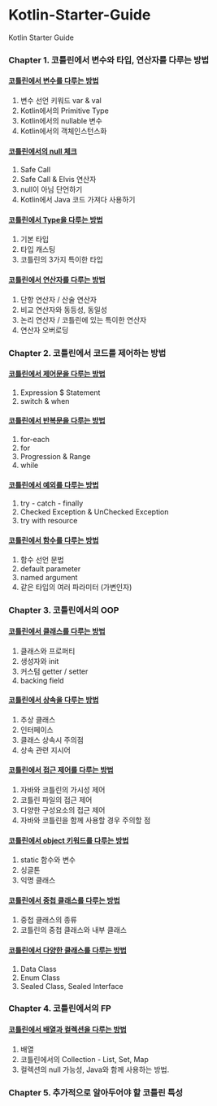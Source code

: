 # Kotlin-Starter-Guide
Kotlin Starter Guide

### Chapter 1. 코틀린에서 변수와 타입, 연산자를 다루는 방법
#### [코틀린에서 변수를 다루는 방법](https://github.com/hiro032/Kotlin-Starter-Guide/blob/main/src/main/kotlin/chapter1/%EC%BD%94%ED%8B%80%EB%A6%B0%EC%97%90%EC%84%9C%20%EB%B3%80%EC%88%98%EB%A5%BC%20%EB%8B%A4%EB%A3%A8%EB%8A%94%20%EB%B0%A9%EB%B2%95.md)
1. 변수 선언 키워드 var & val
2. Kotlin에서의 Primitive Type
3. Kotlin에서의 nullable 변수
4. Kotlin에서의 객체인스턴스화


#### [코틀린에서의 null 체크](https://github.com/hiro032/Kotlin-Starter-Guide/blob/main/src/main/kotlin/chapter2/%EC%BD%94%ED%8B%80%EB%A6%B0%EC%97%90%EC%84%9C%20null%EC%9D%84%20%EB%8B%A4%EB%A3%A8%EB%8A%94%20%EB%B0%A9%EB%B2%95.md)
1. Safe Call
2. Safe Call & Elvis 연산자
3. null이 아님 단언하기
4. Kotlin에서 Java 코드 가져다 사용하기

#### [코틀린에서 Type을 다루는 방법](https://github.com/hiro032/Kotlin-Starter-Guide/blob/main/src/main/kotlin/chapter3/%EC%BD%94%ED%8B%80%EB%A6%B0%EC%97%90%EC%84%9C%20%20Type%EC%9D%84%20%EB%8B%A4%EB%A3%A8%EB%8A%94%20%EB%B0%A9%EB%B2%95.md)
1. 기본 타입
2. 타입 캐스팅
3. 코틀린의 3가지 특이한 타입 

#### [코틀린에서 연산자를 다루는 방법](https://github.com/hiro032/Kotlin-Starter-Guide/blob/main/src/main/kotlin/chapter4/%EC%BD%94%ED%8B%80%EB%A6%B0%EC%97%90%EC%84%9C%20%EC%97%B0%EC%82%B0%EC%9E%90%EB%A5%BC%20%EB%8B%A4%EB%A3%A8%EB%8A%94%20%EB%B0%A9%EB%B2%95.md)
1. 단항 연산자 / 산술 연산자
2. 비교 연산자와 동등성, 동일성
3. 논리 연산자 / 코틀린에 있는 특이한 연산자
4. 연산자 오버로딩


### Chapter 2. 코틀린에서 코드를 제어하는 방법

#### [코틀린에서 제어문을 다루는 방법](https://github.com/hiro032/Kotlin-Starter-Guide/blob/main/src/main/kotlin/chapter5/%EC%BD%94%ED%8B%80%EB%A6%B0%EC%97%90%EC%84%9C%20%EC%A0%9C%EC%96%B4%EB%AC%B8%EC%9D%84%20%EB%8B%A4%EB%A3%A8%EB%8A%94%20%EB%B0%A9%EB%B2%95.md)
1. Expression $ Statement
2. switch & when

#### [코틀린에서 반복문을 다루는 방법](https://github.com/hiro032/Kotlin-Starter-Guide/blob/main/src/main/kotlin/chapter6/%EC%BD%94%ED%8B%80%EB%A6%B0%EC%97%90%EC%84%9C%20%EB%B0%98%EB%B3%B5%EB%AC%B8%EC%9D%84%20%EB%8B%A4%EB%A3%A8%EB%8A%94%20%EB%B0%A9%EB%B2%95.md)
1. for-each
2. for
3. Progression & Range
4. while

#### [코틀린에서 예외를 다루는 방법](https://github.com/hiro032/Kotlin-Starter-Guide/blob/main/src/main/kotlin/chapter7/%EC%BD%94%ED%8B%80%EB%A6%B0%EC%97%90%EC%84%9C%20%EC%98%88%EC%99%B8%EB%A5%BC%20%EB%8B%A4%EB%A3%A8%EB%8A%94%20%EB%B0%A9%EB%B2%95.md)
1. try - catch - finally
2. Checked Exception & UnChecked Exception
3. try with resource

#### [코틀린에서 함수를 다루는 방법](https://github.com/hiro032/Kotlin-Starter-Guide/blob/main/src/main/kotlin/chapter8/%EC%BD%94%ED%8B%80%EB%A6%B0%EC%97%90%EC%84%9C%20%ED%95%A8%EC%88%98%EB%A5%BC%20%EB%8B%A4%EB%A3%A8%EB%8A%94%20%EB%B0%A9%EB%B2%95.md)
1. 함수 선언 문법
2. default parameter
3. named argument
4. 같은 타입의 여러 파라미터 (가변인자)

### Chapter 3. 코틀린에서의 OOP

#### [코틀린에서 클래스를 다루는 방법](https://github.com/hiro032/Kotlin-Starter-Guide/blob/main/src/main/kotlin/chapter9/%EC%BD%94%ED%8B%80%EB%A6%B0%EC%97%90%EC%84%9C%20%ED%81%B4%EB%9E%98%EC%8A%A4%EB%A5%BC%20%EB%8B%A4%EB%A3%A8%EB%8A%94%20%EB%B0%A9%EB%B2%95.md)
1. 클래스와 프로퍼티
2. 생성자와 init
3. 커스텀 getter / setter
4. backing field

#### [코틀린에서 상속을 다루는 방법](https://github.com/hiro032/Kotlin-Starter-Guide/blob/main/src/main/kotlin/chapter10/%EC%BD%94%ED%8B%80%EB%A6%B0%EC%97%90%EC%84%9C%20%EC%83%81%EC%86%8D%EC%9D%84%20%EB%8B%A4%EB%A3%A8%EB%8A%94%20%EB%B0%A9%EB%B2%95.md)
1. 추상 클래스
2. 인터페이스
3. 클래스 상속시 주의점
4. 상속 관련 지시어

#### [코틀린에서 접근 제어를 다루는 방법](https://github.com/hiro032/Kotlin-Starter-Guide/blob/main/src/main/kotlin/chapter11/%EC%BD%94%ED%8B%80%EB%A6%B0%EC%97%90%EC%84%9C%20%EC%A0%91%EA%B7%BC%20%EC%A0%9C%EC%96%B4%EB%A5%BC%20%EB%8B%A4%EB%A3%A8%EB%8A%94%20%EB%B0%A9%EB%B2%95.md)
1. 자바와 코틀린의 가시성 제어
2. 코틀린 파일의 접근 제어
3. 다양한 구성요소의 접근 제어
4. 자바와 코틀린을 함께 사용할 경우 주의할 점


#### [코틀린에서 object 키워드를 다루는 방법](https://github.com/hiro032/Kotlin-Starter-Guide/blob/main/src/main/kotlin/chapter12/%EC%BD%94%ED%8B%80%EB%A6%B0%EC%97%90%EC%84%9C%20object%20%ED%82%A4%EC%9B%8C%EB%93%9C%EB%A5%BC%20%EB%8B%A4%EB%A3%A8%EB%8A%94%20%EB%B0%A9%EB%B2%95.md)
1. static 함수와 변수
2. 싱글톤
3. 익명 클래스

#### [코틀린에서 중첩 클래스를 다루는 방법](https://github.com/hiro032/Kotlin-Starter-Guide/blob/main/src/main/kotlin/chapter13/%EC%BD%94%ED%8B%80%EB%A6%B0%EC%97%90%EC%84%9C%20%EC%A4%91%EC%B2%A9%20%ED%81%B4%EB%9E%98%EC%8A%A4%EB%A5%BC%20%EB%8B%A4%EB%A3%A8%EB%8A%94%20%EB%B0%A9%EB%B2%95.md)
1. 중첩 클래스의 종류
2. 코틀린의 중첩 클래스와 내부 클래스

#### [코틀린에서 다양한 클래스를 다루는 방법](https://github.com/hiro032/Kotlin-Starter-Guide/blob/main/src/main/kotlin/chapter14/%EC%BD%94%ED%8B%80%EB%A6%B0%EC%97%90%EC%84%9C%20%EB%8B%A4%EC%96%91%ED%95%9C%20%ED%81%B4%EB%9E%98%EC%8A%A4%EB%A5%BC%20%EB%8B%A4%EB%A3%A8%EB%8A%94%20%EB%B0%A9%EB%B2%95.md)
1. Data Class
2. Enum Class
3. Sealed Class, Sealed Interface

### Chapter 4. 코틀린에서의 FP
#### [코틀린에서 배열과 컬렉션을 다루는 방법](https://github.com/hiro032/Kotlin-Starter-Guide/blob/main/src/main/kotlin/chapter15/%EC%BD%94%ED%8B%80%EB%A6%B0%EC%97%90%EC%84%9C%20%EB%B0%B0%EC%97%B4%EA%B3%BC%20%EC%BB%AC%EB%A0%89%EC%85%98%EC%9D%84%20%EB%8B%A4%EB%A3%A8%EB%8A%94%20%EB%B0%A9%EB%B2%95.md)
1. 배열
2. 코틀린에서의 Collection - List, Set, Map
3. 컬렉션의 null 가능성, Java와 함께 사용하는 방법.

### Chapter 5. 추가적으로 알아두어야 할 코틀린 특성


